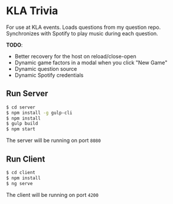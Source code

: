 
# KLA Trivia

For use at KLA events. Loads questions from my question repo. Synchronizes with Spotify to play music during each question.

__TODO__:
* Better recovery for the host on reload/close-open
* Dynamic game factors in a modal when you click "New Game"
* Dynamic question source
* Dynamic Spotify credentials

## Run Server
```bash
$ cd server
$ npm install -g gulp-cli
$ npm install
$ gulp build
$ npm start
```

The server will be running on port `8080`

## Run Client

```bash
$ cd client
$ npm install
$ ng serve
```

The client will be running on port `4200`


